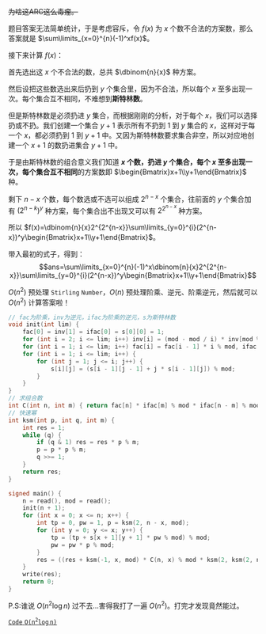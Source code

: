 ~~为啥这ARC这么毒瘤。~~

题目答案无法简单统计，于是考虑容斥，令 $f(x)$ 为 $x$ 个数不合法的方案数，那么答案就是 $\sum\limits_{x=0}^{n}(-1)^xf(x)$。

接下来计算 $f(x)$：

首先选出这 $x$ 个不合法的数，总共 $\dbinom{n}{x}$ 种方案。

然后设把这些数选出来后扔到 $y$ 个集合里，因为不合法，所以每个 $x$ 至多出现一次。每个集合互不相同，不难想到**斯特林数**。

但是斯特林数是必须扔进 $y$ 集合，而根据刚刚的分析，对于每个 $x$，我们可以选择扔或不扔。我们创建一个集合 $y+1$ 表示所有不扔到 $1$ 到 $y$ 集合的 $x$，这样对于每一个 $x$，都必须扔到 $1$ 到 $y+1$ 中。又因为斯特林数要求集合非空，所以对应地创建一个 $x+1$ 的数扔进集合 $y+1$ 中。

于是由斯特林数的组合意义我们知道 **$x$ 个数，扔进 $y$ 个集合，每个 $x$ 至多出现一次，每个集合互不相同**的方案数即 $\begin{Bmatrix}x+1\\y+1\end{Bmatrix}$ 种。

剩下 $n-x$ 个数，每个数选或不选可以组成 $2^{n-x}$ 个集合，往前面的 $y$ 个集合加有 ${(2^{n-k})}^y$ 种方案，每个集合出不出现又可以有 $2^{2^{n-x}}$ 种方案。

所以 $f(x)=\dbinom{n}{x}2^{2^{n-x}}\sum\limits_{y=0}^{i}(2^{n-x})^y\begin{Bmatrix}x+1\\y+1\end{Bmatrix}$。

带入最初的式子，得到：
$$ans=\sum\limits_{x=0}^{n}(-1)^x\dbinom{n}{x}2^{2^{n-x}}\sum\limits_{y=0}^{i}(2^{n-x})^y\begin{Bmatrix}x+1\\y+1\end{Bmatrix}$$

$O(n^2)$ 预处理 $\mathtt{Stirling\ Number}$，$O(n)$ 预处理阶乘、逆元、阶乘逆元，然后就可以 $O(n^2)$ 计算答案啦！

```cpp
// fac为阶乘，inv为逆元，ifac为阶乘的逆元，s为斯特林数
void init(int lim) {
	fac[0] = inv[1] = ifac[0] = s[0][0] = 1;
	for (int i = 2; i <= lim; i++) inv[i] = (mod - mod / i) * inv[mod % i] % mod;
	for (int i = 1; i <= lim; i++) fac[i] = fac[i - 1] * i % mod, ifac[i] = ifac[i - 1] * inv[i] % mod;
	for (int i = 1; i <= lim; i++) {
		for (int j = 1; j <= i; j++) {
			s[i][j] = (s[i - 1][j - 1] + j * s[i - 1][j]) % mod;
		}
	}
}
// 求组合数
int C(int n, int m) { return fac[n] * ifac[m] % mod * ifac[n - m] % mod; }
// 快速幂
int ksm(int p, int q, int m) {
	int res = 1;
	while (q) {
		if (q & 1) res = res * p % m;
		p = p * p % m;
		q >>= 1;
	}
	return res;
}

signed main() {
	n = read(), mod = read();
	init(n + 1);
	for (int x = 0; x <= n; x++) {
		int tp = 0, pw = 1, p = ksm(2, n - x, mod);
		for (int y = 0; y <= x; y++) {
			tp = (tp + s[x + 1][y + 1] * pw % mod) % mod;
			pw = pw * p % mod;
		}
		res = ((res + ksm(-1, x, mod) * C(n, x) % mod * ksm(2, ksm(2, n - x, mod - 1), mod) % mod * tp % mod) % mod + mod) % mod;
	}
	write(res);
	return 0;
}
```

P.S:谁说 $O(n^2\log n)$ 过不去...害得我打了一遍 $O(n^2)$。打完才发现竟然能过。

[$\mathtt{Code\ O(n^2\log n)}$](https://www.luogu.com.cn/paste/isdroq26)